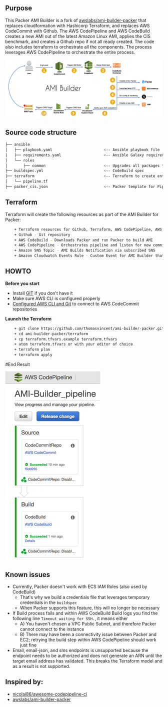 ## Purpose

This Packer AMI Builder is a fork of [awslabs/ami-builder-packer](https://github.com/awslabs/ami-builder-packer) that replaces cloudformation with Hashicorp Terraform, and replaces AWS CodeCommit with Github. The AWS CodePipeline and AWS CodeBuild creates a new AMI out of the latest Amazon Linux AMI, applies the CIS benchmark, and creates a Github repo if not all ready created. The code also includes terraform to orchestrate all the components. The process leverages AWS CodePipeline to orchestrate the entire process.

![Packer AMI Builder Diagram](docs/images/ami-builder-diagram.png)

## Source code structure

```bash
├── ansible
│   ├── playbook.yaml                       <-- Ansible playbook file
│   ├── requirements.yaml                   <-- Ansible Galaxy requirements containing Roles CIS, OpenVPN, Cloudwatch
│   └── roles
│       ├── common                          <-- Upgrades all packages through ``yum``
├── buildspec.yml                           <-- CodeBuild spec
├── terraform                               <-- Terraform to create entire pipeline
│   └── pipeline.tf
├── packer_cis.json                         <-- Packer template for Pipeline
```


## Terraform

Terraform will create the following resources as part of the AMI Builder for Packer:

```bash
    + Terraform resources for Github, Terraform, AWS CodePipeline, AWS CodeBuild
    + Github - Git repository
    + AWS CodeBuild - Downloads Packer and run Packer to build AMI
    + AWS CodePipeline - Orchestrates pipeline and listen for new commits in Github
    + Amazon SNS Topic - AMI Builds Notification via subscribed SNS
    + Amazon Cloudwatch Events Rule - Custom Event for AMI Builder that will trigger SNS upon AMI completion
```

## HOWTO

**Before you start**

* Install [GIT](https://git-scm.com/downloads) if you don't have it
* Make sure AWS CLI is configured properly
* [Configured AWS CLI and Git](http://docs.aws.amazon.com/codecommit/latest/userguide/setting-up-https-unixes.html) to connect to AWS CodeCommit repositories

**Launch the Terraform**
```bash
    + git clone https://github.com/thomasvincent/ami-builder-packer.git
    + cd ami-builder-packer/terraform
    + cp terraform.tfvars.example terraform.tfvars
    + atom terraform.tfvars or with your editor of choice
    + terraform plan
    + terraform apply
```

#End Result

![AWS CodePipeline Console - AMI Builder Pipeline](docs/images/ami-builder-pipeline.png)

## Known issues

* Currently, Packer doesn't work with ECS IAM Roles (also used by CodeBuild)
    - That's why we build a credentials file that leverages temporary credentials in the ``buildspec``
    - When Packer supports this feature, this will no longer be necessary
* If Build process fails and within AWS CodeBuild Build logs you find the following line ``Timeout waiting for SSH.``, it means either
    - A) You haven't chosen a VPC Public Subnet, and therefore Packer cannot connect to the instance
    - B) There may have been a connectivity issue between Packer and EC2; retrying the build step within AWS CodePipeline should work just fine
* Email, email-json, and sms endpoints is unsupported because the endpoint needs to be authorized and does not generate an ARN until the target email address has validated. This breaks the Terraform model and as a result is not supported.

## Inspired by:
* [nicolai86/awesome-codepipeline-ci](https://github.com/nicolai86/awesome-codepipeline-ci)
* [awslabs/ami-builder-packer](https://github.com/awslabs/ami-builder-packer)
